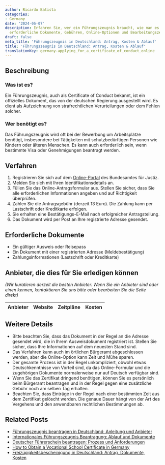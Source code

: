 ```yaml
---
author: Ricardo Batista
categories:
- Germany
date: '2024-06-07'
description: Erfahren Sie, wer ein Führungszeugnis braucht, wie man es beantragt,
  erforderliche Dokumente, Gebühren, Online-Optionen und Bearbeitungszeiten in Deutschland.
draft: false
meta_title: 'Führungszeugnis in Deutschland: Antrag, Kosten & Ablauf'
title: 'Führungszeugnis in Deutschland: Antrag, Kosten & Ablauf'
translationKey: germany-applying_for_a_certificate_of_conduct_online
---
```



## Beschreibung
### Was ist es?
Ein Führungszeugnis, auch als Certificate of Conduct bekannt, ist ein offizielles Dokument, das von der deutschen Regierung ausgestellt wird. Es dient als Aufzeichnung von strafrechtlichen Verurteilungen oder dem Fehlen solcher.

### Wer benötigt es?
Das Führungszeugnis wird oft bei der Bewerbung um Arbeitsplätze benötigt, insbesondere bei Tätigkeiten mit schutzbedürftigen Personen wie Kindern oder älteren Menschen. Es kann auch erforderlich sein, wenn bestimmte Visa oder Genehmigungen beantragt werden.

## Verfahren
1. Registrieren Sie sich auf dem [Online-Portal](https://www.fuehrungszeugnis.bund.de/) des Bundesamtes für Justiz.
2. Melden Sie sich mit Ihren Identifikationsdetails an.
3. Füllen Sie das Online-Antragsformular aus. Stellen Sie sicher, dass Sie alle erforderlichen Informationen angeben und auf Richtigkeit überprüfen.
4. Zahlen Sie die Antragsgebühr (derzeit 13 Euro). Die Zahlung kann per Lastschrift oder Kreditkarte erfolgen.
5. Sie erhalten eine Bestätigungs-E-Mail nach erfolgreicher Antragstellung.
6. Das Dokument wird per Post an Ihre registrierte Adresse gesendet.

## Erforderliche Dokumente
- Ein gültiger Ausweis oder Reisepass
- Ein Dokument mit einer registrierten Adresse (Meldebestätigung)
- Zahlungsinformationen (Lastschrift oder Kreditkarte)

## Anbieter, die dies für Sie erledigen können

_(Wir kuratieren derzeit die besten Anbieter. Wenn Sie ein Anbieter sind oder einen kennen, kontaktieren Sie uns bitte oder bearbeiten Sie die Seite direkt)_

| Anbieter | Website | Zeitpläne | Kosten |
| --------------- | --------------- | :-------------: | :-------------: |

## Weitere Details
- Bitte beachten Sie, dass das Dokument in der Regel an die Adresse gesendet wird, die in Ihrem Ausweisdokument registriert ist. Stellen Sie sicher, dass Ihre Informationen auf dem neuesten Stand sind.
- Das Verfahren kann auch im örtlichen Bürgeramt abgeschlossen werden, aber die Online-Option kann Zeit und Mühe sparen.
- Der gesamte Prozess ist in der Regel unkompliziert, obwohl etwas Deutschkenntnisse von Vorteil sind, da das Online-Formular und die zugehörigen Dokumente normalerweise nur auf Deutsch verfügbar sind.
- Wenn Sie das Zertifikat dringend benötigen, können Sie es persönlich beim Bürgeramt beantragen und in der Regel gegen eine zusätzliche Gebühr noch am selben Tag erhalten.
- Beachten Sie, dass Einträge in der Regel nach einer bestimmten Zeit aus dem Zertifikat gelöscht werden. Die genaue Dauer hängt von der Art des Vergehens und den anwendbaren rechtlichen Bestimmungen ab.


## Related Posts

- [Führungszeugnis beantragen in Deutschland: Anleitung und Anbieter](https://tramitit.com/de/guides/germany/beantragung_eines_fuhrungszeugnisses/)
- [Internationales Führungszeugnis Beantragung: Ablauf und Dokumente](https://tramitit.com/de/guides/germany/beantragung_eines_internationalen_fuhrungszeugnisses/)
- [Deutscher Führerschein beantragen: Prozess und Anforderungen](https://tramitit.com/de/guides/germany/beantragung_eines_fuhrerscheins/)
- [How to Obtain a Vocational School Certificate in Germany](https://tramitit.com/de/guides/germany/berufsschulbescheinigung_anfordern/)
- [Freizügigkeitsbescheinigung in Deutschland: Antrag, Dokumente, Kosten](https://tramitit.com/de/guides/germany/freizugigkeitsbescheinigung/)